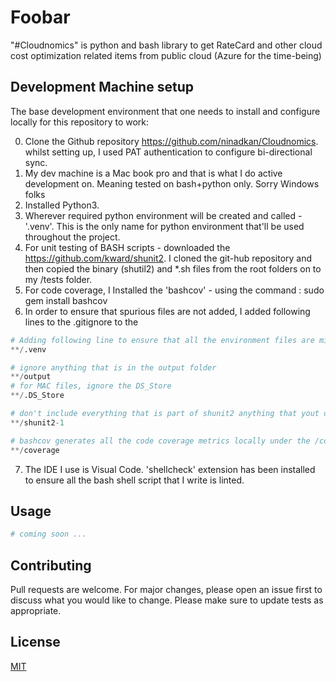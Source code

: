 # Foobar

"#Cloudnomics" is python and bash library to get RateCard and other cloud cost optimization related items from public cloud (Azure for the time-being)

## Development Machine setup

The base development environment that one needs to install and configure locally for this repository to work:

0. Clone the Github repository https://github.com/ninadkan/Cloudnomics. 
    whilst setting up, I used PAT authentication to configure bi-directional sync.  
1. My dev machine is a Mac book pro and that is what I do active development on. Meaning tested on bash+python only. Sorry Windows folks
2. Installed Python3.
3. Wherever required python environment will be created and called - '.venv'. This is the only name for python environment that'll be used throughout the project. 
4. For unit testing of BASH scripts - downloaded the https://github.com/kward/shunit2. I cloned the git-hub repository and then copied the binary (shutil2) and *.sh files from the root folders on to my /tests folder. 
5. For code coverage, I Installed the 'bashcov' - using the command : sudo gem install bashcov
6. In order to ensure that spurious files are not added, I added following lines to the .gitignore to the


```python
# Adding following line to ensure that all the environment files are missed.
**/.venv

# ignore anything that is in the output folder
**/output
# for MAC files, ignore the DS_Store
**/.DS_Store

# don't include everything that is part of shunit2 anything that yout don't need to include
**/shunit2-1

# bashcov generates all the code coverage metrics locally under the /coverage folder. Ignore.
**/coverage
```
7. The IDE I use is Visual Code. 'shellcheck' extension has been installed to ensure all the bash shell script that I write is linted. 



## Usage

```python
# coming soon ...
```

## Contributing
Pull requests are welcome. For major changes, please open an issue first to discuss what you would like to change.
Please make sure to update tests as appropriate.

## License
[MIT](https://choosealicense.com/licenses/mit/)








